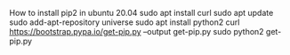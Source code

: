 How to install pip2 in ubuntu 20.04
sudo apt install curl 
sudo apt update
sudo add-apt-repository universe
sudo apt install python2
curl https://bootstrap.pypa.io/get-pip.py –output get-pip.py
sudo python2 get-pip.py
